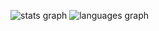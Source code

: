 ![stats graph](https://github-readme-stats.vercel.app/api?username=pravets&locale=en&hide_title=false&show_icons=true&include_all_commits=true&count_private=true&disable_animations=false&hide_border=true&show=prs_merged)
![languages graph](https://github-readme-stats.vercel.app/api/top-langs?username=pravets&locale=en&hide_title=false&layout=compact&langs_count=10&hide_border=true)
